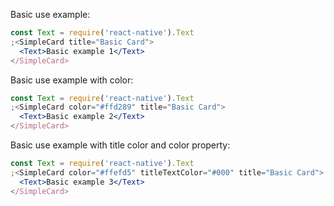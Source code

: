 Basic use example:

```jsx
const Text = require('react-native').Text
;<SimpleCard title="Basic Card">
  <Text>Basic example 1</Text>
</SimpleCard>
```

Basic use example with color:

```jsx
const Text = require('react-native').Text
;<SimpleCard color="#ffd289" title="Basic Card">
  <Text>Basic example 2</Text>
</SimpleCard>
```

Basic use example with title color and color property:

```jsx
const Text = require('react-native').Text
;<SimpleCard color="#ffefd5" titleTextColor="#000" title="Basic Card">
  <Text>Basic example 3</Text>
</SimpleCard>
```
